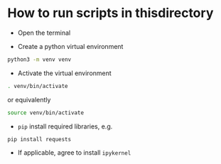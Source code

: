# How to run scripts in thisdirectory

- Open the terminal

- Create a python virtual environment

```zsh
python3 -m venv venv
```

- Activate the virtual environment

```zsh
. venv/bin/activate
```

or equivalently

```zsh
source venv/bin/activate
```

- `pip` install required libraries, e.g.

```zsh
pip install requests
```

- If applicable, agree to install `ipykernel`
